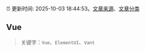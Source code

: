 :alarm_clock: 更新时间: 2025-10-03 18:44:53。[文章来源](/README.md)、[文章分类](/TAGS.md)

## Vue


> 关键字：`Vue`、`ElementUI`、`Vant`



